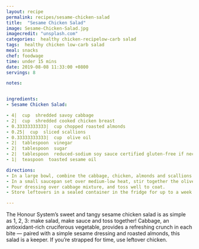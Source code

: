 ```yaml
---
layout: recipe
permalink: recipes/sesame-chicken-salad
title:  "Sesame Chicken Salad"
image: Sesame-Chicken-Salad.jpg
imagecredit: "unsplash.com"
categories:  healthy chicken-recipelow-carb salad
tags:  healthy chicken low-carb salad
meal: snacks
chef: foodwage
time: under 15 mins
date: 2019-08-08 11:33:00 +0800
servings: 8

notes:


ingredients:
- Sesame Chicken Salad:

- 4|  cup  shredded savoy cabbage
- 2|  cup  shredded cooked chicken breast
- 0.33333333333|  cup chopped roasted almonds
- 0.25|  cup  sliced scallions
- 0.33333333333|  cup  olive oil
- 2|  tablespoon  vinegar
- 2|  tablespoon  sugar
- 2|  tablespoon  reduced-sodium soy sauce certified gluten-free if necessary
- 1|  teaspoon  toasted sesame oil

directions:
- In a large bowl, combine the cabbage, chicken, almonds and scallions. Set aside.
- In a small saucepan set over medium-low heat, stir together the olive oil, vinegar, sugar, soy sauce and sesame oil. Stir until the sugar dissolves and remove from heat. Pour over cabbage mixture, and toss well to coat.
- Pour dressing over cabbage mixture, and toss well to coat.
- Store leftovers in a sealed container in the fridge for up to a week.

---
```


The Honour System’s sweet and tangy sesame chicken salad is as simple as 1, 2, 3: make salad, make sauce and toss together! Cabbage, an antioxidant-rich cruciferous vegetable, provides a refreshing crunch in each bite — paired with a simple sesame dressing and roasted almonds, this salad is a keeper. If you’re strapped for time, use leftover chicken.
